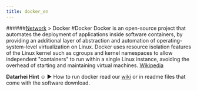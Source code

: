 ```yaml
---
title: docker_en
---
```

######[Network](/restreamer/wiki/networktechnology_en.html) > Docker
#Docker
Docker is an open-source project that automates the deployment of applications inside software containers, by providing an additional layer of abstraction and automation of operating-system-level virtualization on Linux. Docker uses resource isolation features of the Linux kernel such as cgroups and kernel namespaces to allow independent "containers" to run within a single Linux instance, avoiding the overhead of starting and maintaining virtual machines. <a href="https://en.wikipedia.org/wiki/Docker_(software)" target="_blank">Wikipedia</a>

**Datarhei Hint ☺** ► How to run docker read our [wiki](https://github.com/datarhei/small-restreamer-internal/wiki/Smart-Streamer-Installation-EN) or in readme files that come with the software download.
